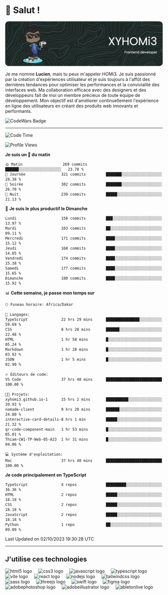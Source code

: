 # 👋 Salut !

![Header](./github-header-image.png)

Je me nomme **Lucien**, mais tu peux m'appeler HOMi3. Je suis passionné par la création d'expériences utilisateur et je suis toujours à l'affût des dernières tendances pour optimiser les performances et la convivialité des interfaces web. Ma collaboration efficace avec des designers et des développeurs fait de moi un membre précieux de toute équipe de développement. Mon objectif est d'améliorer continuellement l'expérience en ligne des utilisateurs en créant des produits web innovants et performants.

![CodeWars Badge](https://www.codewars.com/users/xyhomi3/badges/small)

---
<!--START_SECTION:waka-->
![Code Time](http://img.shields.io/badge/Code%20Time-57%20hrs%2014%20mins-blue)

![Profile Views](http://img.shields.io/badge/Vues%20du%20profil-711-blue)

**Je suis un 🐤 du matin** 

```text
🌞 Matin                  269 commits         ██████░░░░░░░░░░░░░░░░░░░   23.78 % 
🌆 Journée                321 commits         ███████░░░░░░░░░░░░░░░░░░   28.38 % 
🌃 Soirée                 302 commits         ███████░░░░░░░░░░░░░░░░░░   26.70 % 
🌙 Nuit                   239 commits         █████░░░░░░░░░░░░░░░░░░░░   21.13 % 
```
📅 **Je suis le plus productif le Dimanche** 

```text
Lundi                    158 commits         ███░░░░░░░░░░░░░░░░░░░░░░   13.97 % 
Mardi                    103 commits         ██░░░░░░░░░░░░░░░░░░░░░░░   09.11 % 
Mercredi                 171 commits         ████░░░░░░░░░░░░░░░░░░░░░   15.12 % 
Jeudi                    168 commits         ████░░░░░░░░░░░░░░░░░░░░░   14.85 % 
Vendredi                 174 commits         ████░░░░░░░░░░░░░░░░░░░░░   15.38 % 
Samedi                   177 commits         ████░░░░░░░░░░░░░░░░░░░░░   15.65 % 
Dimanche                 180 commits         ████░░░░░░░░░░░░░░░░░░░░░   15.92 % 
```


📊 **Cette semaine, je passe mon temps sur** 

```text
🕑︎ Fuseau horaire: Africa/Dakar

💬 Langages: 
TypeScript               22 hrs 29 mins      ███████████████░░░░░░░░░░   59.69 % 
CSS                      8 hrs 28 mins       ██████░░░░░░░░░░░░░░░░░░░   22.48 % 
HTML                     1 hr 58 mins        █░░░░░░░░░░░░░░░░░░░░░░░░   05.24 % 
Markdown                 1 hr 28 mins        █░░░░░░░░░░░░░░░░░░░░░░░░   03.92 % 
JSON                     1 hr 5 mins         █░░░░░░░░░░░░░░░░░░░░░░░░   02.90 % 

🔥 Éditeurs de code: 
VS Code                  37 hrs 40 mins      █████████████████████████   100.00 % 

🐱‍💻 Projets: 
xyhomi3.github.io-1      15 hrs 2 mins       ██████████░░░░░░░░░░░░░░░   39.93 % 
nomade-client            9 hrs 20 mins       ██████░░░░░░░░░░░░░░░░░░░   24.80 % 
interactive-card-details-8 hrs 1 min         █████░░░░░░░░░░░░░░░░░░░░   21.32 % 
qr-code-component-main   1 hr 53 mins        █░░░░░░░░░░░░░░░░░░░░░░░░   05.01 % 
Thiam-CW1-TP-Web-05-A23  1 hr 31 mins        █░░░░░░░░░░░░░░░░░░░░░░░░   04.06 % 

💻 Système d'exploitation: 
Mac                      37 hrs 40 mins      █████████████████████████   100.00 % 
```

**Je code principalement en TypeScript** 

```text
TypeScript               4 repos             █████████░░░░░░░░░░░░░░░░   36.36 % 
HTML                     2 repos             █████░░░░░░░░░░░░░░░░░░░░   18.18 % 
CSS                      2 repos             █████░░░░░░░░░░░░░░░░░░░░   18.18 % 
JavaScript               2 repos             █████░░░░░░░░░░░░░░░░░░░░   18.18 % 
Python                   1 repo              ██░░░░░░░░░░░░░░░░░░░░░░░   09.09 % 
```




 Last Updated on 02/10/2023 19:30:28 UTC
<!--END_SECTION:waka-->
---

## J'utilise ces technologies

<div align="left">
  <img src="https://skillicons.dev/icons?i=html" height="40" alt="html5 logo"  />
  <img width="12" />
  <img src="https://skillicons.dev/icons?i=css" height="40" alt="css3 logo"  />
  <img width="12" />
  <img src="https://skillicons.dev/icons?i=js" height="40" alt="javascript logo"  />
  <img width="12" />
  <img src="https://skillicons.dev/icons?i=ts" height="40" alt="typescript logo"  />
  <img width="12" />
  <img src="https://skillicons.dev/icons?i=vite" height="40" alt="vite logo"  />
  <img width="12" />
  <img src="https://skillicons.dev/icons?i=react" height="40" alt="react logo"  />
  <img width="12" />
  <img src="https://cdn.jsdelivr.net/gh/devicons/devicon/icons/nodejs/nodejs-original.svg" height="40" alt="nodejs logo"  />
  <img width="12" />
  <img src="https://skillicons.dev/icons?i=tailwind" height="40" alt="tailwindcss logo"  />
  <img width="12" />
  <img src="https://skillicons.dev/icons?i=sass" height="40" alt="sass logo"  />
  <img width="12" />
  <img src="https://skillicons.dev/icons?i=threejs" height="40" alt="threejs logo"  />
  <img width="12" />
  <img src="https://skillicons.dev/icons?i=swift" height="40" alt="swift logo"  />
  <img width="12" />
  <img src="https://skillicons.dev/icons?i=figma" height="40" alt="figma logo"  />
  <img width="12" />
  <img src="https://skillicons.dev/icons?i=ps" height="40" alt="adobephotoshop logo"  />
  <img width="12" />
  <img src="https://skillicons.dev/icons?i=ai" height="40" alt="adobeillustrator logo"  />
  <img width="12" />
  <img src="https://skillicons.dev/icons?i=ableton" height="40" alt="abletonlive logo"  />
</div>



